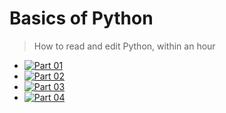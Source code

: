 # Basics of Python

> How to read and edit Python, within an hour

- [![Part 01](https://colab.research.google.com/assets/colab-badge.svg)](
https://colab.research.google.com/github/MontpellierRessourcesImagerie/basics-of-python/blob/master/part-01.ipynb)
- [![Part 02](https://colab.research.google.com/assets/colab-badge.svg)](
https://colab.research.google.com/github/MontpellierRessourcesImagerie/basics-of-python/blob/master/part-02.ipynb)
- [![Part 03](https://colab.research.google.com/assets/colab-badge.svg)](
https://colab.research.google.com/github/MontpellierRessourcesImagerie/basics-of-python/blob/master/part-03.ipynb)
- [![Part 04](https://colab.research.google.com/assets/colab-badge.svg)](
https://colab.research.google.com/github/MontpellierRessourcesImagerie/basics-of-python/blob/master/part-04.ipynb)

